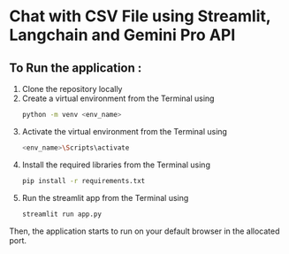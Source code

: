 # Chat with CSV File using Streamlit, Langchain and Gemini Pro API

## To Run the application :
  1. Clone the repository locally
  2. Create a virtual environment from the Terminal using
     ```bash
     python -m venv <env_name>
     ```
  3. Activate the virtual environment from the Terminal using
     ```bash
     <env_name>\Scripts\activate
     ```
  4. Install the required libraries from the Terminal using
     ```bash
     pip install -r requirements.txt
     ```
  5. Run the streamlit app from the Terminal using
     ```bash
     streamlit run app.py
     ```

Then, the application starts to run on your default browser in the allocated port.
